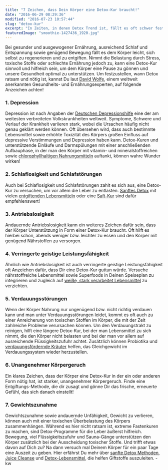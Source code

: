 ```yaml
---
title: "7 Zeichen, dass Dein Körper eine Detox-Kur braucht!"
date: "2016-06-29 08:29:36"
modified: "2016-07-23 10:57:44"
slug: "detox-kur"
excerpt: "In Zeiten, in denen Detox Trend ist, fällt es oft schwer festzustellen, wann eine Detox-Kur wirklich sinnvoll ist. Diese 7 Anzeichen zeigen Dir, dass es höchstwahrscheinlich Zeit dafür ist!"
featuredImage: "smoothie-1427436_1920.jpg"
---
```


Bei gesunder und ausgewogener Ernährung, ausreichend Schlaf und Entspannung sowie genügend Bewegung fällt es dem Körper leicht, sich selbst zu regenerieren und zu entgiften. Nimmt die Belastung durch Stress, toxische Stoffe oder schlechte Ernährung jedoch zu, kann eine Detox-Kur sinnvoll und hilfreich sein, um dem Körper eine Pause zu gönnen und unsere Gesundheit optimal zu unterstützen. Um festzustellen, wann Detox ratsam und nötig ist, kannst Du laut [David Wolfe](http://www.davidwolfe.com/), einem weltweit anerkannten Gesundheits- und Ernährungsexperten, auf folgende Anzeichen achten!

### 1\. Depression

Depression ist nach Angaben der [Deutschen Depressionshilfe](http://www.deutsche-depressionshilfe.de/stiftung/volkskrankheit-depression.php?r=p) eine der am weitesten verbreiteten Volkskrankheiten weltweit. Symptome, Schwere und Verlauf der Krankheit variieren stark, wobei die Ursachen häufig nicht genau geklärt werden können. Oft übersehen wird, dass auch bestimmte Lebensmittel sowie erhöhte Toxizität des Körpers großen Einfluss auf depressive Verstimmungen und Depression haben kann. Detox-Kuren und unterstützende Einläufe und Darmspülungen mit einer anschließenden Aufbauphase, in der man den Körper mit vitamin- und mineralstoffreichen sowie [chlorophyllhaltigen Nahrungsmitteln](http://www.keimling.at/roh-und-naturkost/naehrstoffe/chlorophyll-lieferant-von-mineralien-und-spurenelementen/) auftankt, können wahre Wunder wirken!

### 2\. Schlaflosigkeit und Schlafstörungen

Auch bei Schlaflosigkeit und Schlafstörungen zahlt es sich aus, eine Detox-Kur zu versuchen, um vor allem die Leber zu entlasten. [Sanftes Detox](https://www.veganblatt.com/sanfte-detox-methoden) mit vielen [entgiftenden Lebensmitteln](https://www.veganblatt.com/detox-nahrungsmittel) oder eine [Saft-Kur](https://www.veganblatt.com/entgiften-durch-juice-cleanse) sind dafür empfehlenswert!

### 3\. Antriebslosigkeit

Andauernde Antriebslosigkeit kann ein weiteres Zeichen dafür sein, dass der Körper Unterstützung in Form einer Detox-Kur braucht. Oft hilft es hierbei schon, abends weniger bzw. leichter zu essen und den Körper mit genügend Nährstoffen zu versorgen.

### 4\. Verringerte geistige Leistungsfähigkeit

Ähnlich wie Antriebslosigkeit ist auch verringerte geistige Leistungsfähigkeit oft Anzeichen dafür, dass Dir eine Detox-Kur guttun würde. Versuche nährstoffreiche Lebensmittel sowie Superfoods in Deinen Speiseplan zu integrieren und zugleich auf [weiße, stark verarbeitet Lebensmittel](https://www.veganblatt.com/weisse-lebensmittel) zu verzichten.

### 5\. Verdauungsstörungen

Wenn der Körper Nahrung nur ungenügend bzw. nicht richtig verdauen kann und man unter Verdauungsstörungen leidet, kommt es oft auch zu einer Anreicherung von toxischen Stoffen im Körper, die mit der Zeit zahlreiche Probleme verursachen können. Um den Verdauungstrakt zu reinigen, hilft eine längere Detox-Kur, bei der man Lebensmittel zu sich nimmt, die den Körper nicht belasten und bei der man vor allem auf ausreichende Flüssigkeitszufuhr achtet. Zusätzlich können Probiotika und [verdauungsfördernde Kräuter](http://www.kraeuter-verzeichnis.de/krankheiten/Verdauungsfoerdernde-Mittel.htm) helfen, das Gleichgewicht im Verdauungssystem wieder herzustellen.

### 6\. Unangenehmer Körpergeruch

Ein klares Zeichen, dass der Körper eine Detox-Kur in der ein oder anderen Form nötig hat, ist starker, unangenehmer Körpergeruch. Finde eine Entgiftungs-Methode, die dir zusagt und gönne Dir das frische, erneuerte Gefühl, das sich danach einstellt!

### 7\. Gewichtszunahme

Gewichtszunahme sowie andauernde Unfähigkeit, Gewicht zu verlieren, können auch mit einer toxischen Überbelastung des Körpers zusammenhängen. Während es hier nicht ratsam ist, extreme Fastenkuren zu machen, sind Detox-Programme für die Leber äußerst hilfreich. Bewegung, viel Flüssigkeitszufuhr und Sauna-Gänge unterstützen den Körper zusätzlich bei der Ausscheidung toxischer Stoffe. Und trifft etwas davon auf Dich zu? Na dann versuch mal Deinem Körper für ein paar Tage eine Auszeit zu geben. Hier erfährst Du mehr über [sanfte Detox Methoden](https://www.veganblatt.com/sanfte-detox-methoden), [Juice Cleanse](https://www.veganblatt.com/entgiften-durch-juice-cleanse) und [Detox-Lebensmittel](https://www.veganblatt.com/detox-nahrungsmittel), die helfen Giftstoffe auszuleiten. -kw